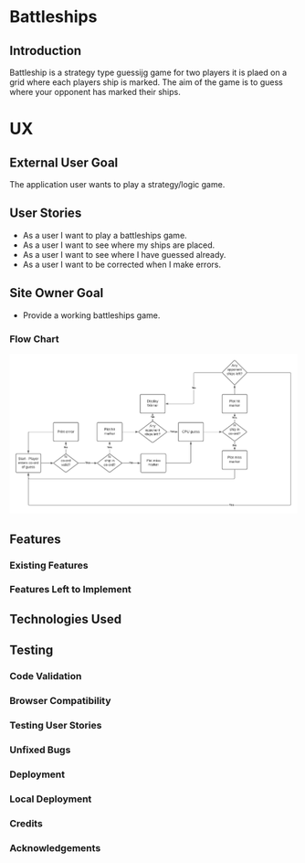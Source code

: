 # Battleships

## Introduction

Battleship is a strategy type guessijg game for two players it is plaed on a grid where each players ship is marked. The aim of the game is to guess where your opponent has marked their ships.

# UX

## External User Goal

The application user wants to play a strategy/logic game.

## User Stories

- As a user I want to play a battleships game.
- As a user I want to see where my ships are placed.
- As a user I want to see where I have guessed already.
- As a user I want to be corrected when I make errors.

## Site Owner Goal
- Provide a working battleships game.

### Flow Chart

![Flow Chart for Battleships](documentation/chart/Battleships.png)

## Features

### Existing Features

### Features Left to Implement

## Technologies Used

## Testing

### Code Validation

### Browser Compatibility

### Testing User Stories

### Unfixed Bugs

### Deployment

### Local Deployment

### Credits

### Acknowledgements